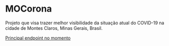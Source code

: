 # MOCorona

Projeto que visa trazer melhor visibilidade da situação atual do COVID-19 na cidade de Montes Claros, Minas Gerais, Brasil.

[Principal endpoint no momento](https://mocorona-api.herokuapp.com/resumos?_sort=data_atualizacao:desc)
